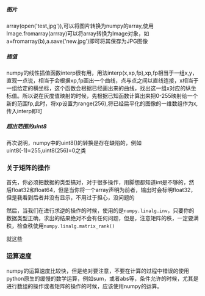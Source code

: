 ##### 图片
array(open('test,jpg')),可以将图片转换为numpy的array,使用Image.fromarray(arrray)可以将array转换为Image对象，如a=fromarray(b),a.save('new.jpg')即可将其保存为JPG图像

##### 插值
numpy的线性插值函数interp很有用，用法interp(x,xp,fp),xp,fp相当于一组x,y，直观一点说，相当于会根据xp,fp画出一个曲线，点与点之间以直线连接，x相当于一组给定的横坐标，这个函数会根据已经画出来的曲线，找出这一组x对应的纵坐标值。所以说在灰度值映射的时候，先根据已知函数计算出来把0-255映射给一个新的范围fp,此时，将xp设置为range(256),将已经扁平化的图像的一维数组作为x,传入interp即可

##### 超出范围的uint8
再次说明，numpy中的uint8()的转换是存在缺陷的，例如uint8(-1)=255,uint8(256)=0之类



### 关于矩阵的操作

首先，你必须把数据的类型搞对，对于很多操作，用脚想都知道int是不够的，然后float32和float64，但是当你将一个array声明为前者，输出时会标明float32，但是我看到后者并没有显示，不用过于担心，没问题的

然后，当我们在进行求逆的操作的时候，使用的是`numpy.linalg.inv`，只要你的数据类型正确，求出的结果绝对不会有任何问题，但是，注意矩阵的秩，一定要满秩，检查秩使用`numpy.linalg.matrix_rank()`

就这些

### 运算速度

numpy的运算速度比较快，但是绝对要注意，不要在计算的过程中错误的使用python原生的缓慢的数学运算，例如sum，或者abs等，条件允许的时候，尤其是进行数组的操作或者矩阵的操作的时候，应该使用numpy的运算。